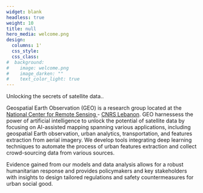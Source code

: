 ```yaml
---
widget: blank
headless: true
weight: 10
title: null
hero_media: welcome.png
design:
  columns: 1'
  css_style:
  css_class:
#  background:
#    image: welcome.png
#    image_darken: ""
#    text_color_light: true
---
```

<!--StartFragment-->Unlocking the secrets of satellite data..<!--EndFragment-->

<br>

Geospatial Earth Observation (GEO) is a research group located at the <a href="http://rsensing.cnrs.edu.lb" target="_blank">National Center for Remote Sensing </a> - <a href="http://www.cnrs.edu.lb" target="_blank">CNRS Lebanon</a>. GEO harnessess the power of artificial intelligence to unlock the potential of satellite data by focusing on AI-assisted mapping spanning various applications, including geospatial Earth observation, urban analytics, transportation, and features extraction from aerial imagery. We develop tools integrating deep learning techniques to automate the process of urban features extraction and collect crowd-sourcing data from various sources. 

Evidence gained from our models and data analysis allows for a robust humanitarian response and provides policymakers and key stakeholders with insights to design tailored regulations and safety countermeasures for urban social good.